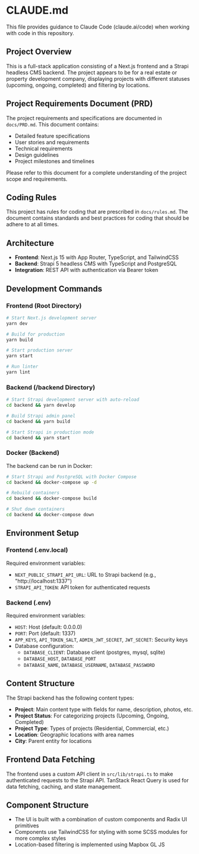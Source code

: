 # CLAUDE.md

This file provides guidance to Claude Code (claude.ai/code) when working with code in this repository.

## Project Overview

This is a full-stack application consisting of a Next.js frontend and a Strapi headless CMS backend. The project appears to be for a real estate or property development company, displaying projects with different statuses (upcoming, ongoing, completed) and filtering by locations.

## Project Requirements Document (PRD)

The project requirements and specifications are documented in `docs/PRD.md`. This document contains:
- Detailed feature specifications
- User stories and requirements
- Technical requirements
- Design guidelines
- Project milestones and timelines

Please refer to this document for a complete understanding of the project scope and requirements.


## Coding Rules

This project has rules for coding that are prescribed in `docs/rules.md`. 
The document contains standards and best practices for coding that should be adhere to at all times. 

## Architecture

- **Frontend**: Next.js 15 with App Router, TypeScript, and TailwindCSS
- **Backend**: Strapi 5 headless CMS with TypeScript and PostgreSQL
- **Integration**: REST API with authentication via Bearer token

## Development Commands

### Frontend (Root Directory)

```bash
# Start Next.js development server
yarn dev

# Build for production
yarn build

# Start production server
yarn start

# Run linter
yarn lint
```

### Backend (/backend Directory)

```bash
# Start Strapi development server with auto-reload
cd backend && yarn develop

# Build Strapi admin panel
cd backend && yarn build

# Start Strapi in production mode
cd backend && yarn start
```

### Docker (Backend)

The backend can be run in Docker:

```bash
# Start Strapi and PostgreSQL with Docker Compose
cd backend && docker-compose up -d

# Rebuild containers
cd backend && docker-compose build

# Shut down containers
cd backend && docker-compose down
```

## Environment Setup

### Frontend (.env.local)

Required environment variables:
- `NEXT_PUBLIC_STRAPI_API_URL`: URL to Strapi backend (e.g., "http://localhost:1337")
- `STRAPI_API_TOKEN`: API token for authenticated requests

### Backend (.env)

Required environment variables:
- `HOST`: Host (default: 0.0.0.0)
- `PORT`: Port (default: 1337)
- `APP_KEYS`, `API_TOKEN_SALT`, `ADMIN_JWT_SECRET`, `JWT_SECRET`: Security keys
- Database configuration:
  - `DATABASE_CLIENT`: Database client (postgres, mysql, sqlite)
  - `DATABASE_HOST`, `DATABASE_PORT`
  - `DATABASE_NAME`, `DATABASE_USERNAME`, `DATABASE_PASSWORD`

## Content Structure

The Strapi backend has the following content types:

- **Project**: Main content type with fields for name, description, photos, etc.
- **Project Status**: For categorizing projects (Upcoming, Ongoing, Completed)
- **Project Type**: Types of projects (Residential, Commercial, etc.)
- **Location**: Geographic locations with area names
- **City**: Parent entity for locations

## Frontend Data Fetching

The frontend uses a custom API client in `src/lib/strapi.ts` to make authenticated requests to the Strapi API. TanStack React Query is used for data fetching, caching, and state management.

## Component Structure

- The UI is built with a combination of custom components and Radix UI primitives
- Components use TailwindCSS for styling with some SCSS modules for more complex styles
- Location-based filtering is implemented using Mapbox GL JS


